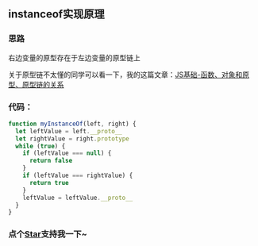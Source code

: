 ## instanceof实现原理

### 思路

右边变量的原型存在于左边变量的原型链上

关于原型链不太懂的同学可以看一下，我的这篇文章：[JS基础-函数、对象和原型、原型链的关系](https://juejin.im/post/5d622f14f265da03a1486408)

### 代码：

```js
function myInstanceOf(left, right) {
  let leftValue = left.__proto__
  let rightValue = right.prototype
  while (true) {
    if (leftValue === null) {
      return false
    }
    if (leftValue === rightValue) {
      return true
    }
    leftValue = leftValue.__proto__
  }
}
```
<!-- 特殊字符串：用于修改/删除markdown的结尾提示语-OBKoro1 -->
### 点个[Star](https://github.com/OBKoro1/codeBlack)支持我一下~

